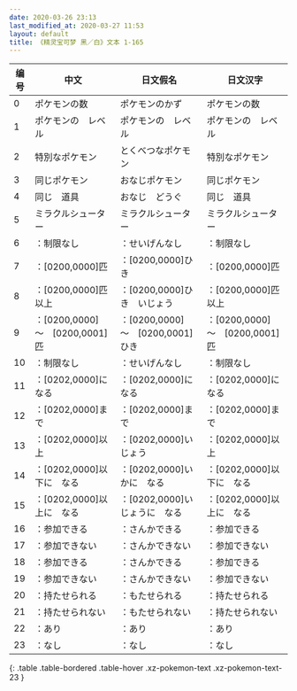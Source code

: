 ```yaml
---
date: 2020-03-26 23:13
last_modified_at: 2020-03-27 11:53
layout: default
title: 《精灵宝可梦 黑／白》文本 1-165
---
```

| 编号 | 中文 | 日文假名 | 日文汉字 |
| ---- | ---- | ---- | --- |
| 0 | ポケモンの数 | ポケモンのかず | ポケモンの数 |
| 1 | ポケモンの　レベル | ポケモンの　レベル | ポケモンの　レベル |
| 2 | 特別なポケモン | とくべつなポケモン | 特別なポケモン |
| 3 | 同じポケモン | おなじポケモン | 同じポケモン |
| 4 | 同じ　道具 | おなじ　どうぐ | 同じ　道具 |
| 5 | ミラクルシューター | ミラクルシューター | ミラクルシューター |
| 6 | ：制限なし | ：せいげんなし | ：制限なし |
| 7 | ：[0200,0000]匹 | ：[0200,0000]ひき | ：[0200,0000]匹 |
| 8 | ：[0200,0000]匹　以上 | ：[0200,0000]ひき　いじょう | ：[0200,0000]匹　以上 |
| 9 | ：[0200,0000]　～　[0200,0001]匹 | ：[0200,0000]　～　[0200,0001]ひき | ：[0200,0000]　～　[0200,0001]匹 |
| 10 | ：制限なし | ：せいげんなし | ：制限なし |
| 11 | ：[0202,0000]になる | ：[0202,0000]になる | ：[0202,0000]になる |
| 12 | ：[0202,0000]まで | ：[0202,0000]まで | ：[0202,0000]まで |
| 13 | ：[0202,0000]以上 | ：[0202,0000]いじょう | ：[0202,0000]以上 |
| 14 | ：[0202,0000]以下に　なる | ：[0202,0000]いかに　なる | ：[0202,0000]以下に　なる |
| 15 | ：[0202,0000]以上に　なる | ：[0202,0000]いじょうに　なる | ：[0202,0000]以上に　なる |
| 16 | ：参加できる | ：さんかできる | ：参加できる |
| 17 | ：参加できない | ：さんかできない | ：参加できない |
| 18 | ：参加できる | ：さんかできる | ：参加できる |
| 19 | ：参加できない | ：さんかできない | ：参加できない |
| 20 | ：持たせられる | ：もたせられる | ：持たせられる |
| 21 | ：持たせられない | ：もたせられない | ：持たせられない |
| 22 | ：あり | ：あり | ：あり |
| 23 | ：なし | ：なし | ：なし |
{: .table .table-bordered .table-hover .xz-pokemon-text .xz-pokemon-text-23 }